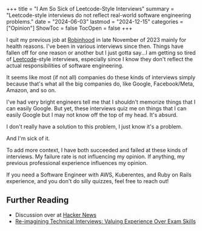 +++
title = "I Am So Sick of Leetcode-Style Interviews"
summary = "Leetcode-style interviews do not reflect real-world software engineering problems."
date = "2024-06-03"
lastmod = "2024-12-15"
categories = ["Opinion"]
ShowToc = false
TocOpen = false
+++

I quit my previous job at [Robinhood](https://robinhood.com/) in late November of 2023 mainly for health reasons. I've been in various interviews since then. Things have fallen off for one reason or another but I just gotta say...I am getting so tired of [Leetcode](https://leetcode.com/problemset/)-style interviews, especially since I know they don't reflect the actual responsibilities of software engineering.

It seems like most (if not all) companies do these kinds of interviews simply because that's what all the big companies do, like Google, Facebook/Meta, Amazon, and so on.

I've had very bright engineers tell me that I shouldn't memorize things that I can easily Google. But yet, these interviews quiz me on things that I can easily Google but I may not know off the top of my head. It's absurd.

I don't really have a solution to this problem, I just know it's a problem.

And I'm sick of it.

To add more context, I have both succeeded and failed at these kinds of interviews. My failure rate is not influencing my opinion. If anything, my previous professional experience influences my opinion.

If you need a Software Engineer with AWS, Kuberentes, and Ruby on Rails experience, and you don't do silly quizzes, feel free to reach out!

## Further Reading

- Discussion over at [Hacker News](https://news.ycombinator.com/item?id=40571395)
- [Re-imagining Technical Interviews: Valuing Experience Over Exam Skills](https://danielabaron.me/blog/reimagining-technical-interviews/)
